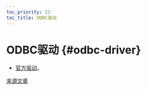 ```yaml
---
toc_priority: 23
toc_title: ODBC驱动
---
```


# ODBC驱动 {#odbc-driver}

-   [官方驱动](https://github.com/ClickHouse/clickhouse-odbc)。

[来源文章](https://clickhouse.tech/docs/zh/interfaces/odbc/) <!--hide-->
